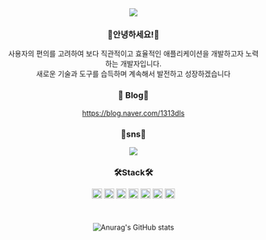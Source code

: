 <div align=center> 
<img src="https://capsule-render.vercel.app/api?type=wave&color=FFC0CB&height=300&section=header&text=Welcome%20&animation=fadeIn&fontSize=90&fontColor=FFFFFF" />



### 💐안녕하세요!💐
사용자의 편의를 고려하여 보다 직관적이고 효율적인 애플리케이션을 개발하고자 노력하는 개발자입니다.<br/>
새로운 기술과 도구를 습득하며 계속해서 발전하고 성장하겠습니다 

### 🌷 Blog🌷
 https://blog.naver.com/1313dls 
 
 
### 🌼sns🌼
 
 <a href="https://instagram.com/hynibugi">
    <img 
        src="http://img.shields.io/badge/-Instagram-white?style=flat&logo=Instagram&link=https://instagram.com/fivepxint/"
        style="height : auto; margin-left : 10px; margin-right : 10px;"/>
</a>
 
 
### 🛠Stack🛠
<p>
<img src="https://img.shields.io/badge/Java-007396?style=flat&logo=Java&logoColor=white" style="width:auto; height:20px;" />
<img src="https://img.shields.io/badge/MySQL-4479A1?style=flat&logo=MySQL&logoColor=white" style="width:auto; height:20px;"/>
<img src="https://img.shields.io/badge/Spring-6DB33F?style=flat&logo=Spring&logoColor=white" style="width:auto; height:20px;"/>
<img src="https://img.shields.io/badge/JavaScript-F7DF1E?style=flat&logo=JavaScript&logoColor=white" style="width:auto; height:20px;"/>
<img src="https://img.shields.io/badge/CSS3-1572B6?style=flat&logo=CSS3&logoColor=white"  style="width:auto; height:20px;"/>
<img src="https://img.shields.io/badge/HTML5-E34F26?style=flat&logo=HTML5&logoColor=white" style="width:auto; height:20px;"/>
<img src="https://img.shields.io/badge/Photoshop-31A8FF?style=flat&logo=AdobePhotoshop&logoColor=white" style="width:auto; height:20px;"/>
</p>

<br/>

 
 ![Anurag's GitHub stats](https://github-readme-stats.vercel.app/api?username=hynibugi&show_icons=true&theme=dracula)
 
 
   </div>
